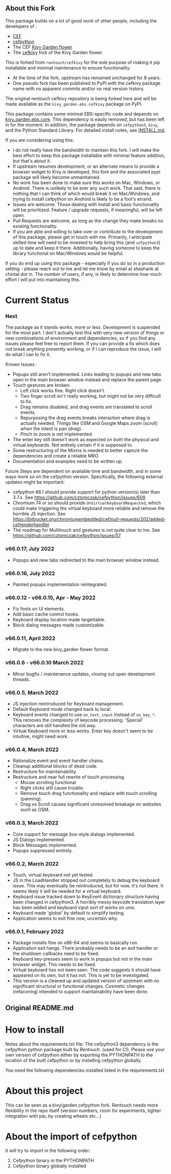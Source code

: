 
About this Fork
---------------

This package builds on a lot of good work of other people, including the 
developers of :
  - [CEF](https://bitbucket.org/chromiumembedded/cef/src/master/)
  - [cefpython](https://github.com/cztomczak/cefpython)
  - The CEF [Kivy Garden flower](https://github.com/kivy-garden/garden.cefpython)
  - The [cefkivy](https://github.com/rentouch/cefkivy) fork of the Kivy Garden flower.

This is forked from `rentouch/cefkivy` for the sole purpose of making it pip 
installable and minimal maintenance to ensure functionality. 

  - At the time of the fork, upstream has remained unchanged 
  for 8 years. 
  - One pseudo fork has been published to PyPI with the cefkivy 
  package name with no apparent commits and/or no real version history.

The original rentouch cefkivy repository is being forked here 
and will be made available as the `kivy_garden.ebs.cefkivy` package 
on PyPI. 

This package contains some minimal EBS-specific code and depends on 
[kivy_garden.ebs.core](https://github.com/ebs-universe/kivy_garden.ebs.core). 
This dependency is easily removed, but has been left in for the moment. 
In addition, the package depends on `cefpython3`, `kivy`, and the Python 
Standard Library. For detailed install notes, see [INSTALL.md](INSTALL.md).

If you are considering using this: 

  - I do not really have the bandwidth to maintain this fork. I will 
  make the best effort to keep this package installable with minimal 
  feature addition, but that's about it.
  - If upstream resumes development, or an alternate means to provide a 
  browser widget to Kivy is developed, this fork and the associated pypi 
  package will likely become unmaintained.
  - No work has been done to make sure this works on Mac, Windows, or Android. 
  There is unlikely to be ever any such work. That said, there is nothing that 
  I can think of which would break it on Mac/Windows, and trying to install 
  cefpython on Android is likely to be a fool's errand.
  - Issues are welcome. Those dealing with install and basic functionality 
  will be prioritized. Feature / upgrade requests, if meaningful, will be 
  left open.
  - Pull Requests are welcome, as long as the change they make breaks no 
  existing functionality.
  - If you are able and willing to take over or contribute to the development 
  of this package, please get in touch with me. Primarily, I anticipate 
  skilled time will need to be invested to help bring this (and `cefpython3`) 
  up to date and keep it there. Additionally, having someone to keep the 
  library functional on Mac/Windows would be helpful.

If you do end up using this package - especially if you do so in a 
production setting - please reach out to me and let me know by email at 
shashank at chintal dot in. The number of users, if any, is likely to 
determine how much effort I will put into maintaining this.


Current Status
==============

### Next

The package as it stands works, more or less. Development is suspended for the most part. 
I don't actually test this with very new version of things or new combinations of 
environment and dependencies, so if you find any issues please feel free to report them.
If you can provide a fix which does not break anything presently working, or if I can 
reproduce the issue, I will do what I can to fix it. 

Known Issues : 

  - Popups still aren't implemented. Links leading to popups and new tabs open in the main 
  browser window instead and replace the parent page. 
  - Touch gestures are broken. 
     - Left click works fine. Right click doesn't. 
     - Two finger scroll isn't really working, but might not be very 
     difficult to fix.
     - Drag remains disabled, and drag events are translated to scroll events.
     - Repurposing the drag events breaks interaction where drag is actually 
     needed. Things like OSM and Google Maps zoom (scroll) when the intent is 
     pan (drag).
     - Pinch to zoom is not implemented. 
  - The enter key still doesn't work as expected on both the physical and virtual keyboards. 
  Not entirely certain if it is supposed to.
  - Some restructuring of the Mixins is needed to better capture the dependencies and 
  create a reliable MRO. 
  - Documentation and examples need to be written up.

Future Steps are dependent on available time and bandwidth, and in some ways more so
on the cefpython version. Specifically, the following external updates might be important: 

  - cefpython 66.1 should provide support for python version(s) later than 3.7.x. See 
  https://github.com/cztomczak/cefpython/issues/609
  - Chromium 74 or so should provide `OnVirtualKeyboardRequested`, which could make
  triggering the virtual keyboard more reliable and remove the horrible JS injection.
  See https://bitbucket.org/chromiumembedded/cef/pull-requests/202/added-cefrenderhandler
  - The roadmap for Multitouch and gestures is not quite clear to me. 
  See https://github.com/cztomczak/cefpython/issues/57

### v66.0.17, July 2022

  - Popups and new tabs redirected to the main browser window instead.

### v66.0.16, July 2022
  
  - Painted popups implementation reintegrated. 

### v66.0.12 - v66.0.15, Apr - May 2022
  
  - Fix fonts on UI elements. 
  - Add basic cache control hooks.
  - Keyboard display location made targettable.
  - Block dialog messages made customizable.

### v66.0.11, April 2022

  - Migrate to the new kivy_garden flower format. 

### v66.0.6 - v66.0.10 March 2022

  - Minor bugfix / maintenance updates, closing out open development threads.

### v66.0.5, March 2022

  - JS injection reintroduced for Keyboard management.
  - Default Keyboard mode changed back to local.
  - Keyboard events changed to use `on_text_input` instead of `on_key_*`. This 
    removes the complexity of keycode processing. 'Special' characters are 
    still handled the old way.
  - Virtual Keyboard more or less works. Enter key doesn't seem to be 
    intuitive, might need work.

### v66.0.4, March 2022

  - Rationalize event and event handler chains. 
  - Cleanup additional blocks of dead code.
  - Restructure for maintainability.
  - Restructure and near full rewrite of touch processing.
    - Mouse scrolling functional
    - Right clicks still cause trouble.
    - Remove touch drag functionality and replace with touch scrolling (panning).
    - Drag vs Scroll causes significant unresolved breakage on websites such as OSM.

### v66.0.3, March 2022

  - Core support for message box-style dialogs implemented.
  - JS Dialogs implemented.
  - Block Messages implemented.
  - Popups suppressed entirely.

### v66.0.2, March 2022

  - Touch, virtual keyboard not yet tested.
  - JS in the LoadHandler stripped out completely to debug the keyboard 
    issue. This may eventually be reintroduced, but for now, it's not there. It
    seems likely it will be needed for a virtual keyboard.
  - Keyboard issue tracked down to KeyEvent dictionary structure having been 
    changed in cefpython3. A horribly messy keycode translation layer has 
    been added and keyboard input sort of works on unix.  
  - Keyboard made 'global' by default to simplify testing.
  - Application seems to exit fine now, uncertain why.

### v66.0.1, February 2022

  - Package installs fine on x86-64 and seems to basically run.
  - Application exit hangs. There probably needs to be an exit handler 
   or the shutdown callbacks need to be fixed.
  - Keyboard key-presses seem to work in popups but not in the main 
   browser widget. This needs to be fixed.
  - Virtual keyboard has not been seen. The code suggests it should have 
   appeared on its own, but it has not. This is yet to be investigated.
  - This version is a cleaned up and updated version of upstream with 
   no significant structural or functional changes. Cosmetic changes
   (refacoring) intended to support maintainability have been done. 

Original README.md 
------------------


How to install
==============
Notes about the requirements.txt file:
The cefpython3 dependency is the cefpython python package built by Rentouch.
(used for CI). Please use your own version of cefpython either by
exporting the PYTHONPATH to the location of the built cefpython or by installing
cefpython globally.

You need the following dependencies installed listed in the requirements.txt


About this project
==================
This can be seen as a kivy/garden.cefpython fork. Rentouch needs more
flexibility in the repo itself (version numbers, room for experiments,
tighter integration with pip, by creating wheels etc...)


About the import of cefpython
=============================
It will try to import in the following order:
1. Cefpython binary in the PYTHONPATH
2. Cefpython binary globally installed
